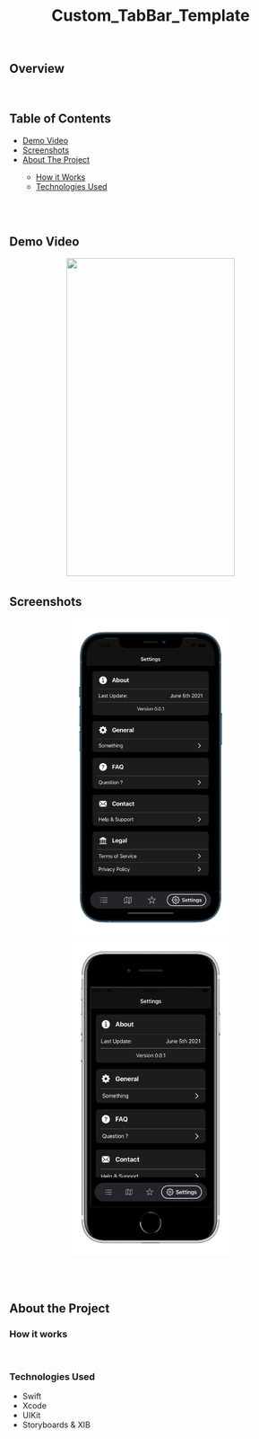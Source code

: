 <h1 align="center">Custom_TabBar_Template</h1><br>

<div>
<p>
  <h2>Overview</h2><br>
  
  </p>
  
</div>

<div>
  <h2>Table of Contents</h2>
  <ul>
    <li><a href="https://github.com/JamesSedlacek/Custom_TabBar_Template#demo-video">Demo Video</a></li>
    <li><a href="https://github.com/JamesSedlacek/Custom_TabBar_Template#screenshots">Screenshots</a></li>
    <li><a href="https://github.com/JamesSedlacek/Custom_TabBar_Template#about-the-project">About The Project</a></li>
      <ul>
        <li><a href="https://github.com/JamesSedlacek/Custom_TabBar_Template#how-it-works">How it Works</a></li>
        <li><a href="https://github.com/JamesSedlacek/Custom_TabBar_Template#technologies-used">Technologies Used</a></li>
      </ul>
  </ul>
</div><br><br>

<h2>Demo Video</h2>
<div align="center" width=1000>
    <img src="https://github.com/JamesSedlacek/Custom_TabBar_Template/blob/main/Videos/TabBar.mov" width="300" height="566"><br>
</div>

<h2>Screenshots</h2>
<div width=1000 align="center">
  <p float="left">
    <img src="https://github.com/JamesSedlacek/Custom_TabBar_Template/blob/main/Images/iPhone12Mockup.png" width="300" height="566">
    <img src="https://github.com/JamesSedlacek/Custom_TabBar_Template/blob/main/Images/iPhoneSEMockup.png" width="300" height="566">
  </p>
</div><br><br>

<div>
  <h2>About the Project</h2>
  <h3>How it works</h3>
  <p></p><br>
</div>
  
<div>
  <h3>Technologies Used</h3>
    <ul>
      <li>Swift</li>
      <li>Xcode</li>
      <li>UIKit</li>
      <li>Storyboards & XIB</li>
  </ul>
</div>
